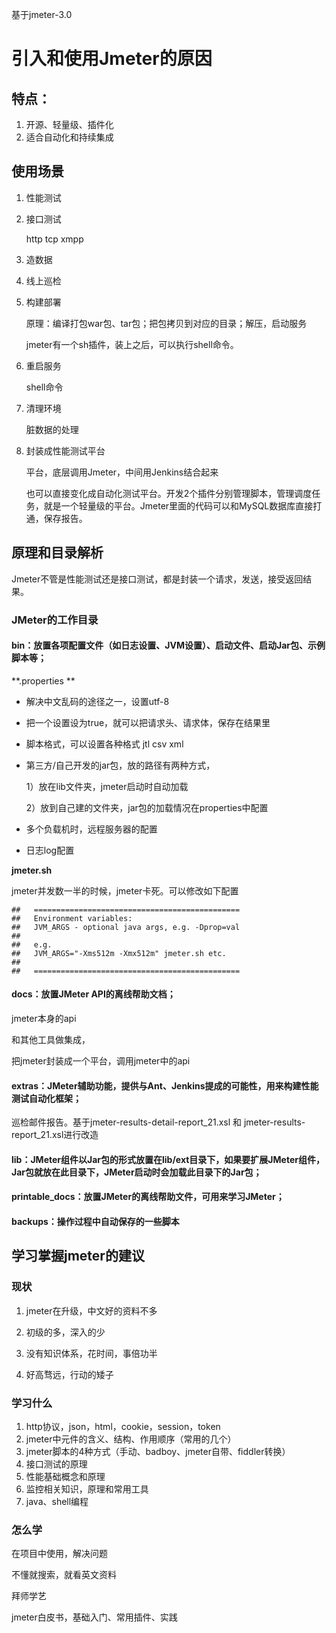 

基于jmeter-3.0

# 引入和使用Jmeter的原因

## 特点：

1. 开源、轻量级、插件化
2. 适合自动化和持续集成

## 使用场景

1. 性能测试

2. 接口测试 

   http tcp xmpp

3. 造数据

4. 线上巡检

5. 构建部署

   原理：编译打包war包、tar包；把包拷贝到对应的目录；解压，启动服务

   jmeter有一个sh插件，装上之后，可以执行shell命令。

6. 重启服务

   shell命令

7. 清理环境

   脏数据的处理

8. 封装成性能测试平台

   平台，底层调用Jmeter，中间用Jenkins结合起来

   也可以直接变化成自动化测试平台。开发2个插件分别管理脚本，管理调度任务，就是一个轻量级的平台。Jmeter里面的代码可以和MySQL数据库直接打通，保存报告。

   



## 原理和目录解析

Jmeter不管是性能测试还是接口测试，都是封装一个请求，发送，接受返回结果。

### JMeter的工作目录

#### bin：放置各项配置文件（如日志设置、JVM设置）、启动文件、启动Jar包、示例脚本等；

**.properties **

- 解决中文乱码的途径之一，设置utf-8

- 把一个设置设为true，就可以把请求头、请求体，保存在结果里

- 脚本格式，可以设置各种格式 jtl csv xml

- 第三方/自己开发的jar包，放的路径有两种方式，

  1）放在lib文件夹，jmeter启动时自动加载

  2）放到自己建的文件夹，jar包的加载情况在properties中配置

- 多个负载机时，远程服务器的配置

- 日志log配置

**jmeter.sh**  

jmeter并发数一半的时候，jmeter卡死。可以修改如下配置

```shell
##   ==============================================
##   Environment variables:
##   JVM_ARGS - optional java args, e.g. -Dprop=val
##
##   e.g.
##   JVM_ARGS="-Xms512m -Xmx512m" jmeter.sh etc.
##
##   ==============================================
```

#### docs：放置JMeter API的离线帮助文档；

jmeter本身的api

和其他工具做集成，

把jmeter封装成一个平台，调用jmeter中的api

#### extras：JMeter辅助功能，提供与Ant、Jenkins提成的可能性，用来构建性能测试自动化框架；

巡检邮件报告。基于jmeter-results-detail-report_21.xsl 和 jmeter-results-report_21.xsl进行改造  

#### lib：JMeter组件以Jar包的形式放置在lib/ext目录下，如果要扩展JMeter组件，Jar包就放在此目录下，JMeter启动时会加载此目录下的Jar包；

#### printable_docs：放置JMeter的离线帮助文件，可用来学习JMeter；

#### backups：操作过程中自动保存的一些脚本



## 学习掌握jmeter的建议

### 现状

1. jmeter在升级，中文好的资料不多

2. 初级的多，深入的少
3. 没有知识体系，花时间，事倍功半
4. 好高骛远，行动的矮子

### 学习什么

1. http协议，json，html，cookie，session，token
2. jmeter中元件的含义、结构、作用顺序（常用的几个）
3. jmeter脚本的4种方式（手动、badboy、jmeter自带、fiddler转换）
4. 接口测试的原理
5. 性能基础概念和原理
6. 监控相关知识，原理和常用工具
7. java、shell编程

### 怎么学

在项目中使用，解决问题

不懂就搜索，就看英文资料

拜师学艺

jmeter白皮书，基础入门、常用插件、实践






